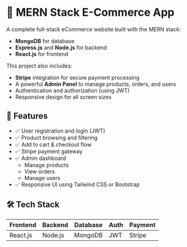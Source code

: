# 🛒 MERN Stack E-Commerce App

A complete full-stack eCommerce website built with the MERN stack:
- **MongoDB** for database
- **Express.js** and **Node.js** for backend
- **React.js** for frontend

This project also includes:
- **Stripe** integration for secure payment processing
- A powerful **Admin Panel** to manage products, orders, and users
- Authentication and authorization (using JWT)
- Responsive design for all screen sizes

## 🚀 Features

- ✅ User registration and login (JWT)
- ✅ Product browsing and filtering
- ✅ Add to cart & checkout flow
- ✅ Stripe payment gateway
- ✅ Admin dashboard
  - Manage products
  - View orders
  - Manage users
- ✅ Responsive UI using Tailwind CSS or Bootstrap

## 🛠️ Tech Stack

| Frontend  | Backend | Database | Auth | Payment |
|-----------|---------|----------|------|---------|
| React.js  | Node.js | MongoDB  | JWT  | Stripe  |
